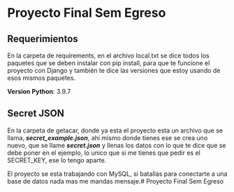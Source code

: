 # Proyecto Final Sem Egreso

## Requerimientos
En la carpeta de requirements, en el archivo local.txt se dice todos los paquetes que se deben instalar con pip install, para que te funcione el proyecto con Django y también te dice las versiones que estoy usando de esos mismos paquetes.

**Version Python**: 3.9.7

## Secret JSON
En la carpeta de getacar, donde ya esta el proyecto esta un archivo que se llama, **_secret_example.json_**, ahí mismo donde tienes ese se crea uno nuevo, que se llame **_secret.json_** y llenas los datos con lo que te dice que se debe poner en el ejemplo, lo unico que si me tienes que pedir es el SECRET_KEY, ese lo tengo aparte.

El proyecto se esta trabajando con MySQL, si batallas para conectarte a una base de datos nada mas me mandas mensaje.# Proyecto Final Sem Egreso

